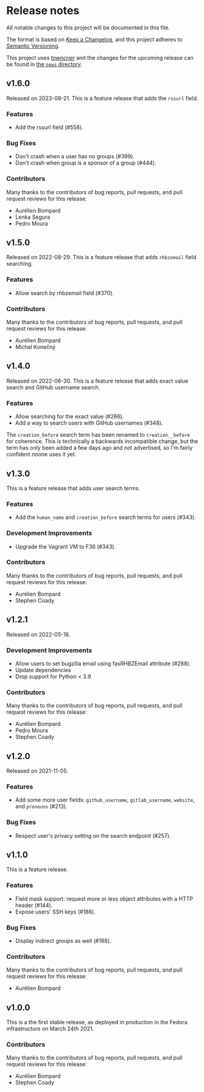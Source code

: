 # Release notes

All notable changes to this project will be documented in this file.

The format is based on [Keep a Changelog](https://keepachangelog.com/), and this project adheres to [Semantic Versioning](https://semver.org/spec/v2.0.0.html).

This project uses [*towncrier*](https://towncrier.readthedocs.io/) and the changes for the upcoming release can be found in [the `news` directory](https://github.com/fedora-infra/fasjson/tree/develop/news/).

<!-- towncrier release notes start -->

## v1.6.0

Released on 2023-09-21.
This is a feature release that adds the `rssurl` field.

### Features

- Add the rssurl field (#558).

### Bug Fixes

- Don't crash when a user has no groups (#399).
- Don't crash when group is a sponsor of a group (#444).

### Contributors

Many thanks to the contributors of bug reports, pull requests, and pull request
reviews for this release:

- Aurélien Bompard
- Lenka Segura
- Pedro Moura


## v1.5.0

Released on 2022-08-29.
This is a feature release that adds `rhbzemail` field searching.

### Features

- Allow search by rhbzemail field (#370).

### Contributors

Many thanks to the contributors of bug reports, pull requests, and pull request
reviews for this release:

- Aurélien Bompard
- Michal Konečný


## v1.4.0

Released on 2022-06-30.
This is a feature release that adds exact value search and GitHub username
search.

### Features

- Allow searching for the exact value (#266).
- Add a way to search users with GitHub usernames (#348).

The `creation_before` search term has been renamed to `creation__before`
for coherence. This is technically a backwards incompatible change, but the
term has only been added a few days ago and not advertised, so I'm fairly
confident noone uses it yet.


## v1.3.0

This is a feature release that adds user search terms.

### Features

- Add the `human_name` and `creation_before` search terms for users (#343).

### Development Improvements

- Upgrade the Vagrant VM to F36 (#343).

### Contributors

Many thanks to the contributors of bug reports, pull requests, and pull request
reviews for this release:

- Aurélien Bompard
- Stephen Coady


## v1.2.1

Released on 2022-05-16.

### Development Improvements

- Allow users to set bugzilla email using fasRHBZEmail attribute (#288).
- Update dependencies
- Drop support for Python < 3.9

### Contributors

Many thanks to the contributors of bug reports, pull requests, and pull request
reviews for this release:

- Aurélien Bompard
- Pedro Moura
- Stephen Coady


## v1.2.0

Released on 2021-11-05.

### Features

- Add some more user fields: `github_username`, `gitlab_username`,
  `website`, and `pronouns` (#213).

### Bug Fixes

- Respect user's privacy setting on the search endpoint (#257).


## v1.1.0

This is a feature release.

### Features

- Field mask support: request more or less object attributes with a HTTP header
  (#144).
- Expose users' SSH keys (#186).

### Bug Fixes

- Display indirect groups as well (#188).

### Contributors

Many thanks to the contributors of bug reports, pull requests, and pull request
reviews for this release:

- Aurélien Bompard


## v1.0.0

This is a the first stable release, as deployed in production in the Fedora
infrastructure on March 24th 2021.

### Contributors

Many thanks to the contributors of bug reports, pull requests, and pull request
reviews for this release:

- Aurélien Bompard
- Stephen Coady

